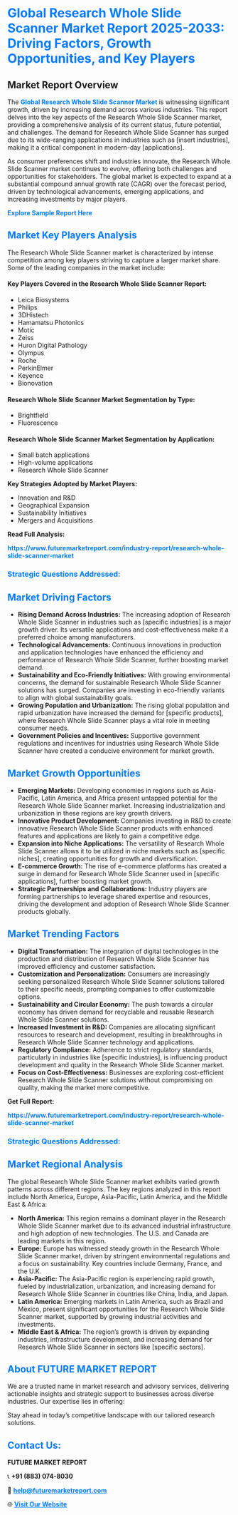 <h1 style="color: #007BFF;">Global Research Whole Slide Scanner Market Report 2025-2033: Driving Factors, Growth Opportunities, and Key Players</h1>

<section id="overview">
<h2>Market Report Overview</h2>
<p>The <a href="https://www.futuremarketreport.com/industry-report/research-whole-slide-scanner-market" style="color: #007BFF; text-decoration: none;"><strong>Global Research Whole Slide Scanner Market</strong></a> is witnessing significant growth, driven by increasing demand across various industries. This report delves into the key aspects of the Research Whole Slide Scanner market, providing a comprehensive analysis of its current status, future potential, and challenges. The demand for Research Whole Slide Scanner has surged due to its wide-ranging applications in industries such as [insert industries], making it a critical component in modern-day [applications].</p>
<p>As consumer preferences shift and industries innovate, the Research Whole Slide Scanner market continues to evolve, offering both challenges and opportunities for stakeholders. The global market is expected to expand at a substantial compound annual growth rate (CAGR) over the forecast period, driven by technological advancements, emerging applications, and increasing investments by major players.</p>
</section>

<section id="overview">
<p><a href="https://www.futuremarketreport.com/request-sample/reportId=128543" style="color: #007BFF; text-decoration: none;"><strong>Explore Sample Report Here</strong></a></p>
</section>

<section id="key-players">
<h2 style="color: #007BFF;">Market Key Players Analysis</h2>
<p>The Research Whole Slide Scanner market is characterized by intense competition among key players striving to capture a larger market share. Some of the leading companies in the market include:</p>
<h4>Key Players Covered in the Research Whole Slide Scanner Report:</h4>
<ul><li>Leica Biosystems</li><li>Philips</li><li>3DHistech</li><li>Hamamatsu Photonics</li><li>Motic</li><li>Zeiss</li><li>Huron Digital Pathology</li><li>Olympus</li><li>Roche</li><li>PerkinElmer</li><li>Keyence</li><li>Bionovation</li></ul>
<h4>Research Whole Slide Scanner Market Segmentation by Type:</h4>
<ul><li>Brightfield</li><li>Fluorescence</li></ul>

<h4>Research Whole Slide Scanner Market Segmentation by Application:</h4>
<ul><li>Small batch applications</li><li>High-volume applications</li><li>Research Whole Slide Scanner</li></ul>
<p><strong>Key Strategies Adopted by Market Players:</strong></p>
<ul>
<li>Innovation and R&D</li>
<li>Geographical Expansion</li>
<li>Sustainability Initiatives</li>
<li>Mergers and Acquisitions</li>
</ul>
</section>

<section>
<p><strong>Read Full Analysis: </strong></p><a href="https://www.futuremarketreport.com/industry-report/research-whole-slide-scanner-market" style="color: #007BFF; text-decoration: none;"><strong>https://www.futuremarketreport.com/industry-report/research-whole-slide-scanner-market</strong></a>
<h3 style="color: #007BFF;">Strategic Questions Addressed:</h3>
</section>

<section id="driving-factors">
<h2 style="color: #007BFF;">Market Driving Factors</h2>
<ul>
<li><strong>Rising Demand Across Industries:</strong> The increasing adoption of Research Whole Slide Scanner in industries such as [specific industries] is a major growth driver. Its versatile applications and cost-effectiveness make it a preferred choice among manufacturers.</li>
<li><strong>Technological Advancements:</strong> Continuous innovations in production and application technologies have enhanced the efficiency and performance of Research Whole Slide Scanner, further boosting market demand.</li>
<li><strong>Sustainability and Eco-Friendly Initiatives:</strong> With growing environmental concerns, the demand for sustainable Research Whole Slide Scanner solutions has surged. Companies are investing in eco-friendly variants to align with global sustainability goals.</li>
<li><strong>Growing Population and Urbanization:</strong> The rising global population and rapid urbanization have increased the demand for [specific products], where Research Whole Slide Scanner plays a vital role in meeting consumer needs.</li>
<li><strong>Government Policies and Incentives:</strong> Supportive government regulations and incentives for industries using Research Whole Slide Scanner have created a conducive environment for market growth.</li>
</ul>
</section>

<section id="growth-opportunities">
<h2 style="color: #007BFF;">Market Growth Opportunities</h2>
<ul>
<li><strong>Emerging Markets:</strong> Developing economies in regions such as Asia-Pacific, Latin America, and Africa present untapped potential for the Research Whole Slide Scanner market. Increasing industrialization and urbanization in these regions are key growth drivers.</li>
<li><strong>Innovative Product Development:</strong> Companies investing in R&D to create innovative Research Whole Slide Scanner products with enhanced features and applications are likely to gain a competitive edge.</li>
<li><strong>Expansion into Niche Applications:</strong> The versatility of Research Whole Slide Scanner allows it to be utilized in niche markets such as [specific niches], creating opportunities for growth and diversification.</li>
<li><strong>E-commerce Growth:</strong> The rise of e-commerce platforms has created a surge in demand for Research Whole Slide Scanner used in [specific applications], further boosting market growth.</li>
<li><strong>Strategic Partnerships and Collaborations:</strong> Industry players are forming partnerships to leverage shared expertise and resources, driving the development and adoption of Research Whole Slide Scanner products globally.</li>
</ul>
</section>

<section id="trending-factors">
<h2 style="color: #007BFF;">Market Trending Factors</h2>
<ul>
<li><strong>Digital Transformation:</strong> The integration of digital technologies in the production and distribution of Research Whole Slide Scanner has improved efficiency and customer satisfaction.</li>
<li><strong>Customization and Personalization:</strong> Consumers are increasingly seeking personalized Research Whole Slide Scanner solutions tailored to their specific needs, prompting companies to offer customizable options.</li>
<li><strong>Sustainability and Circular Economy:</strong> The push towards a circular economy has driven demand for recyclable and reusable Research Whole Slide Scanner solutions.</li>
<li><strong>Increased Investment in R&D:</strong> Companies are allocating significant resources to research and development, resulting in breakthroughs in Research Whole Slide Scanner technology and applications.</li>
<li><strong>Regulatory Compliance:</strong> Adherence to strict regulatory standards, particularly in industries like [specific industries], is influencing product development and quality in the Research Whole Slide Scanner market.</li>
<li><strong>Focus on Cost-Effectiveness:</strong> Businesses are exploring cost-efficient Research Whole Slide Scanner solutions without compromising on quality, making the market more competitive.</li>
</ul>
</section>

<section>
<p><strong>Get Full Report: </strong></p><a href="https://www.futuremarketreport.com/industry-report/research-whole-slide-scanner-market" style="color: #007BFF; text-decoration: none;"><strong>https://www.futuremarketreport.com/industry-report/research-whole-slide-scanner-market</strong></a>
<h3 style="color: #007BFF;">Strategic Questions Addressed:</h3>
</section>


<section id="regional-analysis">
<h2 style="color: #007BFF;">Market Regional Analysis</h2>
<p>The global Research Whole Slide Scanner market exhibits varied growth patterns across different regions. The key regions analyzed in this report include North America, Europe, Asia-Pacific, Latin America, and the Middle East & Africa:</p>
<ul>
<li><strong>North America:</strong> This region remains a dominant player in the Research Whole Slide Scanner market due to its advanced industrial infrastructure and high adoption of new technologies. The U.S. and Canada are leading markets in this region.</li>
<li><strong>Europe:</strong> Europe has witnessed steady growth in the Research Whole Slide Scanner market, driven by stringent environmental regulations and a focus on sustainability. Key countries include Germany, France, and the U.K.</li>
<li><strong>Asia-Pacific:</strong> The Asia-Pacific region is experiencing rapid growth, fueled by industrialization, urbanization, and increasing demand for Research Whole Slide Scanner in countries like China, India, and Japan.</li>
<li><strong>Latin America:</strong> Emerging markets in Latin America, such as Brazil and Mexico, present significant opportunities for the Research Whole Slide Scanner market, supported by growing industrial activities and investments.</li>
<li><strong>Middle East & Africa:</strong> The region’s growth is driven by expanding industries, infrastructure development, and increasing demand for Research Whole Slide Scanner in sectors like [specific sectors].</li>
</ul>
</section>

<footer>
<h2 style="color: #007BFF;">About FUTURE MARKET REPORT</h2>
<p>We are a trusted name in market research and advisory services, delivering actionable insights and strategic support to businesses across diverse industries. Our expertise lies in offering:</p>

<p>Stay ahead in today’s competitive landscape with our tailored research solutions.</p>

<h2 style="color: #007BFF;">Contact Us:</h2>
<p><strong>FUTURE MARKET REPORT</strong></p>
<p>📞 <strong>+91 (883) 074-8030</strong></p>
<p>📧 <strong><a href="mailto:help@futuremarketreport.com" style="color: #007BFF;">help@futuremarketreport.com</a></strong></p>
<p>🌐 <strong><a href="https://www.futuremarketreport.com/" style="color: #007BFF;">Visit Our Website</a></strong></p>
</footer>
